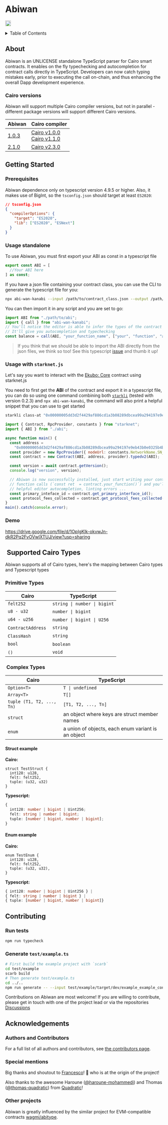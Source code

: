 # Abiwan

<a href="https://badge.fury.io/js/abi-wan-kanabi"><img src="https://badge.fury.io/js/abi-wan-kanabi.svg" alt="npm version" height="18"></a>

<details>
<summary>Table of Contents</summary>

- [About](#about)
- [Getting Started](#getting-started)
  - [Prerequisites](#prerequisites)
  - [Usage standalone](#usage-standalone)
  - [Usage with starknet.js](#usage-with-starknetjs)
  - [Demo](#demo)
- [Supported Cairo Types](#supported-cairo-types)
- [Contributing](#contributing)
- [Acknowledgements](#acknowledgements)

</details>

## About

Abiwan is an UNLICENSE standalone TypeScript parser for Cairo smart contracts.
It enables on the fly typechecking and autocompletion for contract calls directly in TypeScript.
Developers can now catch typing mistakes early, prior to executing the call on-chain, and thus enhancing the overall Dapp development experience.

### Cairo versions

Abiwan will support multiple Cairo compiler versions, but not in parallel - different package versions will support different Cairo versions.

| Abiwan                                                        | Cairo compiler                                                                                                                                               |
| ------------------------------------------------------------- | ------------------------------------------------------------------------------------------------------------------------------------------------------------ |
| [1.0.3](https://www.npmjs.com/package/abi-wan-kanabi/v/1.0.3) | [Cairo v1.0.0](https://github.com/starkware-libs/cairo/releases/tag/v1.0.0) <br> [Cairo v1.1.0](https://github.com/starkware-libs/cairo/releases/tag/v1.1.0) |
| [2.1.0](https://www.npmjs.com/package/abi-wan-kanabi/v/2.1.0) | [Cairo v2.3.0](https://github.com/starkware-libs/cairo/releases/tag/v2.3.0)                                                                                  |

## Getting Started

### Prerequisites

Abiwan dependence only on typescript version 4.9.5 or higher.
Also, it makes use of BigInt, so the `tsconfig.json` should target at least `ES2020`:

```json
// tsconfig.json
{
  "compilerOptions": {
    "target": "ES2020",
    "lib": ["ES2020", "ESNext"]
  }
}
```

### Usage standalone

To use Abiwan, you must first export your ABI as const in a typescript file

```typescript
export const ABI = [
  //Your ABI here
] as const;
```

If you have a json file containing your contract class, you can use the CLI to generate the typescript file for you:

```bash
npx abi-wan-kanabi --input /path/to/contract_class.json --output /path/to/abi.ts
```

You can then import it in any script and you are set to go:

```typescript
import ABI from "./path/to/abi";
import { call } from "abi-wan-kanabi";
// You'll notice the editor is able to infer the types of the contract's functions
// It'll give you autocompletion and typechecking
const balance = call(ABI, "your_function_name", ["your", "function", "args"]);
```

> If you think that we should be able to import the ABI directly from the json files, we think so too!
> See this typescript [issue](https://github.com/microsoft/TypeScript/issues/32063) and thumb it up!

### Usage with `starknet.js`

Let's say you want to interact with the [Ekubo: Core](https://starkscan.co/contract/0x00000005dd3d2f4429af886cd1a3b08289dbcea99a294197e9eb43b0e0325b4b) contract using starknet.js

You need to first get the **ABI** of the contract and export it in a typescript file, you can do so using one command combining both [`starkli`](https://github.com/xJonathanLEI/starkli) (tested with version 0.2.3) and `npx abi-wan-kanabi`, the command will also print a helpful snippet that you can use to get started

```bash
starkli class-at "0x00000005dd3d2f4429af886cd1a3b08289dbcea99a294197e9eb43b0e0325b4b" --network mainnet | npx abi-wan-kanabi --input /dev/stdin --output abi.ts
```

```javascript
import { Contract, RpcProvider, constants } from "starknet";
import { ABI } from "./abi";

async function main() {
  const address =
    "0x00000005dd3d2f4429af886cd1a3b08289dbcea99a294197e9eb43b0e0325b4b";
  const provider = new RpcProvider({ nodeUrl: constants.NetworkName.SN_MAIN });
  const contract = new Contract(ABI, address, provider).typedv2(ABI);

  const version = await contract.getVersion();
  console.log("version", version);

  // Abiwan is now successfully installed, just start writing your contract
  // function calls (`const ret  = contract.your_function()`) and you'll get
  // helpful editor autocompletion, linting errors ...
  const primary_inteface_id = contract.get_primary_interface_id();
  const protocol_fees_collected = contract.get_protocol_fees_collected("0x1");
}
main().catch(console.error);
```

### Demo

<https://drive.google.com/file/d/1OpIgKlk-okvwJn-dkR2Pq2FvOVwlXTUJ/view?usp=sharing>

##  Supported Cairo Types

Abiwan supports all of Cairo types, here's the mapping between Cairo types and Typescript types

### Primitive Types

| Cairo              | TypeScript                   |
| ------------------ | ---------------------------- |
| `felt252`          | `string \| number \| bigint` |
| `u8 - u32`         | `number \| bigint`           |
| `u64 - u256`       | `number \| bigint \| U256`   |
| `ContractAddress`  | `string`                     |
| `ClassHash`        | `string`                     |
| `bool`             | `boolean`                    |
| `()`               | `void`                       |

###  Complex Types

| Cairo                     | TypeScript                                          |
| ------------------------- | --------------------------------------------------- |
| `Option<T>`               | `T \| undefined`                                    |
| `Array<T>`                | `T[]`                                               |
| `tuple (T1, T2, ..., Tn)` | `[T1, T2, ..., Tn]`                                 |
| `struct`                  | an object where keys are struct member names        |
| `enum`                    | a union of objects, each enum variant is an object  |

#### Struct example

**Cairo:**

```cairo
struct TestStruct {
  int128: u128,
  felt: felt252,
  tuple: (u32, u32)
}
```

**Typescript:**

```typescript
{
  int128: number | bigint | Uint256;
  felt: string | number | bigint;
  tuple: [number | bigint, number | bigint];
}
```

#### Enum example

**Cairo:**

```cairo
enum TestEnum {
  int128: u128,
  felt: felt252,
  tuple: (u32, u32),
}
```

**Typescript:**

```typescript
{ int128: number | bigint | Uint256 } |
{ felt: string | number | bigint } |
{ tuple: [number | bigint, number | bigint]}
```

## Contributing

### Run tests

```bash
npm run typecheck
```

### Generate `test/example.ts`

```bash
# First build the example project with `scarb`
cd test/example
scarb build
# Then generate test/example.ts
cd ../..
npm run generate -- --input test/example/target/dev/example_example_contract.contract_class.json --output test/example.ts
```

Contributions on Abiwan are most welcome!
If you are willing to contribute, please get in touch with one of the project lead or via the repositories [Discussions](https://github.com/keep-starknet-strange/abi-wan-kanabi/discussions/categories/general)

## Acknowledgements

### Authors and Contributors

For a full list of all authors and contributors, see [the contributors page](https://github.com/keep-starknet-strange/abi-wan-kanabi/contributors).

### Special mentions

Big thanks and shoutout to [Francesco](https://github.com/fracek)! :clap: who is at the origin of the project!

Also thanks to the awesome Haroune ([@haroune-mohammedi](https://github.com/haroune-mohammedi)) and Thomas ([@thomas-quadratic](https://github.com/thomas-quadratic)) from [Quadratic](https://en.quadratic-labs.com/)!

### Other projects

Abiwan is greatly influenced by the similar project for EVM-compatible contracts [wagmi/abitype](https://github.com/wagmi-dev/abitype).
